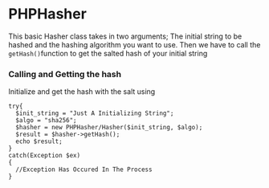 # PHPHasher

This basic Hasher class takes in two arguments; The initial string to be hashed and the hashing algorithm you want to use.
Then we have to call the `getHash()`function to get the salted hash of your initial string

<h3>Calling and Getting the hash</h3>

Initialize and get the hash with the salt using
  ```
  try{
    $init_string = "Just A Initializing String";
    $algo = "sha256";
    $hasher = new PHPHasher/Hasher($init_string, $algo);
    $result = $hasher->getHash();
    echo $result;
  }
  catch(Exception $ex)
  {
    //Exception Has Occured In The Process
  }
  ```
